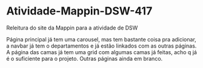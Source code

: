 # Atividade-Mappin-DSW-417
Releitura do site da Mappin para a atividade de DSW

Página principal já tem uma carousel, mas tem bastante coisa pra adicionar, a navbar já tem o departamentos e já estão linkados com as outras páginas. 
A página das camas já tem uma grid com algumas camas já feitas, acho q já é o suficiente para o projeto. Outras páginas ainda em branco.
